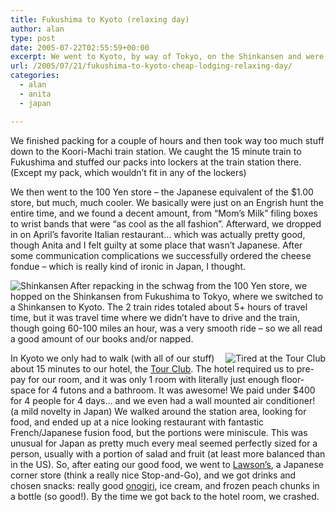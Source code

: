 ```yaml
---
title: Fukushima to Kyoto (relaxing day)
author: alan
type: post
date: 2005-07-22T02:55:59+00:00
excerpt: We went to Kyoto, by way of Tokyo, on the Shinkansen and were able to relax some.
url: /2005/07/21/fukushima-to-kyoto-cheap-lodging-relaxing-day/
categories:
  - alan
  - anita
  - japan

---
```

We finished packing for a couple of hours and then took way too much stuff down to the Koori-Machi train station. We caught the 15 minute train to Fukushima and stuffed our packs into lockers at the train station there. (Except my pack, which wouldn’t fit in any of the lockers)

We then went to the 100 Yen store – the Japanese equivalent of the $1.00 store, but much, much cooler. We basically were just on an Engrish hunt the entire time, and we found a decent amount, from “Mom’s Milk” filing boxes to wrist bands that were “as cool as the all fashion”. Afterward, we dropped in on April’s favorite Italian restaurant… which was actually pretty good, though Anita and I felt guilty at some place that wasn’t Japanese. After some communication complications we successfully ordered the cheese fondue – which is really kind of ironic in Japan, I thought.

[<img src="https://zeroasterisk.com/photos/albums/Japan2005-Misc/DSC00703.thumb.jpg" alt="Shinkansen" align="left" />][1] After repacking in the schwag from the 100 Yen store, we hopped on the Shinkansen from Fukushima to Tokyo, where we switched to a Shinkansen to Kyoto. The 2 train rides totaled about 5+ hours of travel time, but it was travel time where we didn’t have to drive and the train, though going 60-100 miles an hour, was a very smooth ride – so we all read a good amount of our books and/or napped.

[<img src="https://zeroasterisk.com/photos/albums/Japan2005-Kyoto/DSC00923.thumb.jpg" alt="Tired at the Tour Club" align="right" />][2] In Kyoto we only had to walk (with all of our stuff) about 15 minutes to our hotel, the [Tour Club][3]. The hotel required us to pre-pay for our room, and it was only 1 room with literally just enough floor-space for 4 futons and a bathroom. It was awesome! We paid under $400 for 4 people for 4 days… and we even had a wall mounted air conditioner! (a mild novelty in Japan) We walked around the station area, looking for food, and ended up at a nice looking restaurant with fantastic French/Japanese fusion food, but the portions were miniscule. This was unusual for Japan as pretty much every meal seemed perfectly sized for a person, usually with a portion of salad and fruit (at least more balanced than in the US). So, after eating our good food, we went to [Lawson’s][4], a Japanese corner store (think a really nice Stop-and-Go), and we got drinks and chosen snacks: really good [onogiri][5], ice cream, and frozen peach chunks in a bottle (so good!). By the time we got back to the hotel room, we crashed.


 [1]: https://zeroasterisk.com/photos/view_photo.php?set_albumName=Japan2005-Misc&id=DSC00703
 [2]: https://zeroasterisk.com/photos/view_photo.php?set_albumName=Japan2005-Kyoto&id=DSC00923
 [3]: http://www.kyotojp.com
 [4]: http://www.lawson.co.jp/company/e/corporate/profile.html
 [5]: http://en.wikipedia.org/wiki/Onogiri
